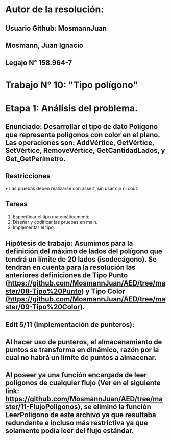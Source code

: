 # Autor de la resolución:
## Usuario Github: MosmannJuan
## Mosmann, Juan Ignacio
## Legajo N° 158.964-7

# Trabajo N° 10: "Tipo polígono"

# Etapa 1: Análisis del problema.
## Enunciado: Desarrollar el tipo de dato Polígono que representa polígonos con color en el plano. Las operaciones son: AddVértice, GetVértice, SetVértice, RemoveVértice, GetCantidadLados, y Get_GetPerímetro.

## Restricciones
• Las pruebas deben realizarse con assert, sin usar cin ni cout.

## Tareas
1. Especificar el tipo matemáticamente.
2. Diseñar y codificar las pruebas en main.
3. Implementar el tipo.

## Hipótesis de trabajo: Asumimos para la definición del máximo de lados del polígono que tendrá un límite de 20 lados (isodecágono). Se tendrán en cuenta para la resolución las anteriores definiciones de Tipo Punto (https://github.com/MosmannJuan/AED/tree/master/08-Tipo%20Punto)  y Tipo Color (https://github.com/MosmannJuan/AED/tree/master/09-Tipo%20Color).

## Edit 5/11 (Implementación de punteros):

## Al hacer uso de punteros, el almacenamiento de puntos se transforma en dinámico, razón por la cual no habrá un límite de puntos a almacenar. 
## Al poseer ya una función encargada de leer poligonos de cualquier flujo (Ver en el siguiente link: https://github.com/MosmannJuan/AED/tree/master/11-FlujoPoligonos), se eliminó la función LeerPoligono de este archivo ya que resultaba redundante e incluso más restrictiva ya que solamente podía leer del flujo estándar.
